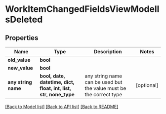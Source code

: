 # WorkItemChangedFieldsViewModelIsDeleted


## Properties
Name | Type | Description | Notes
------------ | ------------- | ------------- | -------------
**old_value** | **bool** |  | 
**new_value** | **bool** |  | 
**any string name** | **bool, date, datetime, dict, float, int, list, str, none_type** | any string name can be used but the value must be the correct type | [optional]

[[Back to Model list]](../README.md#documentation-for-models) [[Back to API list]](../README.md#documentation-for-api-endpoints) [[Back to README]](../README.md)


